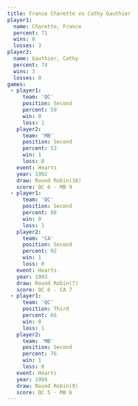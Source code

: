 ```yaml
---
title: France Charette vs Cathy Gauthier
player1:                
  name: Charette, France
  percent: 71           
  wins: 0               
  losses: 3             
player2:                
  name: Gauthier, Cathy 
  percent: 74           
  wins: 3               
  losses: 0             
games:
 - player1:          
     team: 'QC'      
     position: Second
     percent: 59     
     win: 0          
     loss: 1         
   player2:          
     team: 'MB'      
     position: Second
     percent: 53     
     win: 1          
     loss: 0         
   event: Hearts        
   year: 1992           
   draw: Round Robin(16)
   score: QC 6 - MB 9   
 - player1:          
     team: 'QC'      
     position: Second
     percent: 88     
     win: 0          
     loss: 1         
   player2:          
     team: 'CA'      
     position: Second
     percent: 92     
     win: 1          
     loss: 0         
   event: Hearts       
   year: 1993          
   draw: Round Robin(7)
   score: QC 6 - CA 7  
 - player1:         
     team: 'QC'     
     position: Third
     percent: 66    
     win: 0         
     loss: 1        
   player2:          
     team: 'MB'      
     position: Second
     percent: 76     
     win: 1          
     loss: 0         
   event: Hearts       
   year: 1994          
   draw: Round Robin(9)
   score: QC 5 - MB 6  
---
```


